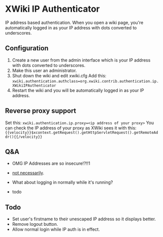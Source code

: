# XWiki IP Authenticator

IP address based authentication.
When you open a wiki page, you're automatically logged in as your IP address with dots converted to underscores.

## Configuration

1. Create a new user from the admin interface which is your IP address with dots converted to underscores.
2. Make this user an administrator.
3. Shut down the wiki and edit xwiki.cfg
Add this: `xwiki.authentication.authclass=org.xwiki.contrib.authentication.ip.XWikiIPAuthenticator`
4. Restart the wiki and you will be automatically logged in as your IP address.

## Reverse proxy support

Set this: `xwiki.authentication.ip.proxy=<ip address of your proxy>`
You can check the IP address of your proxy as XWiki sees it with this:
`{{velocity}}$xcontext.getRequest().getHttpServletRequest().getRemoteAddr(){{/velocity}}`

## Q&A

* OMG IP Addresses are so insecure!?!!1
 * [not necessarily][cjdns].

* What about logging in normally while it's running?
 * todo

## Todo

* Set user's firstname to their unescaped IP address so it displays better.
* Remove logout button.
* Allow normal login while IP auth is in effect.


[cjdns]: https://github.com/cjdelisle/cjdns
